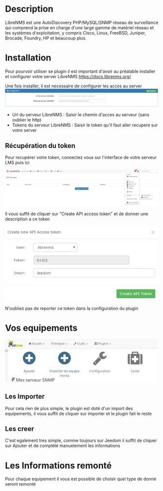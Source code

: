 Description 
===========
LibreNMS est une AutoDiscovery PHP/MySQL/SNMP réseau de surveillance qui comprend la prise en charge d'une large gamme de matériel réseau et les systèmes d'exploitation, y compris Cisco, Linux, FreeBSD, Juniper, Brocade, Foundry, HP et beaucoup plus.

Installation 
===========

Pour pourvoir utiliser se plugin il est important d'avoir au préalable installer et configurer votre server LibreNMS
https://docs.librenms.org/

Une fois installer, il est necessaire de configurer les acces au server
![introduction01](../images/ConfigurationServeur.jpg)

* Url du serveur LibreNMS : Saisir le chemin d'acces au serveur (sans oublier le http)
* Tokens du serveur LibreNMS : Saisir le token qu'il faut aller recupere sur votre server

Récupération du token
---------------------
Pour recupérer votre token, connectez vous sur l'interface de votre serveur LMS puis ici

![introduction01](../images/TokenAccess.jpg)

Il vous suffit de cliquer sur "Create API access token" et de donner une description a ce token

![introduction01](../images/TockenCreate.jpg)

N'oubliez pas de reporter ce token dans la configuration du plugin

Vos equipements
===============

![introduction01](../images/ActionGeneral.jpg)

Les Importer
------------
Pour cela rien de plus simple, le plugin est doté d'un import des equipements, il vous suffit de cliquer sur importer et le plugin fait le reste

Les creer
---------
C'est egalement tres simple, comme toujours sur Jeedom il suffit de cliquer sur Ajouter et de complété manuelement les informations


Les Informations remonté
========================
Pour chaque equipement il vous est possible de choisir quel type de donné seront remonté
